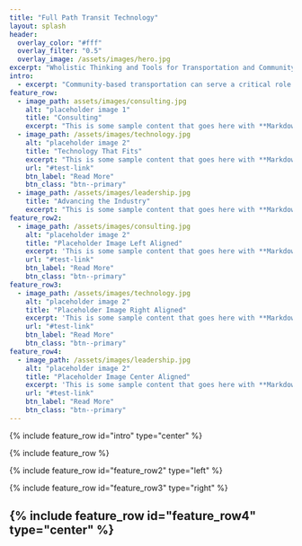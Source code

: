 ```yaml
---
title: "Full Path Transit Technology"
layout: splash
header:
  overlay_color: "#fff"
  overlay_filter: "0.5"
  overlay_image: /assets/images/hero.jpg
excerpt: "Wholistic Thinking and Tools for Transportation and Community Services"
intro:
  - excerpt: "Community-based transportation can serve a critical role in the social fabric. It's time to bring appropriate technology to the field."
feature_row:
  - image_path: assets/images/consulting.jpg
    alt: "placeholder image 1"
    title: "Consulting"
    excerpt: "This is some sample content that goes here with **Markdown** formatting."
  - image_path: /assets/images/technology.jpg
    alt: "placeholder image 2"
    title: "Technology That Fits"
    excerpt: "This is some sample content that goes here with **Markdown** formatting."
    url: "#test-link"
    btn_label: "Read More"
    btn_class: "btn--primary"
  - image_path: /assets/images/leadership.jpg
    title: "Advancing the Industry"
    excerpt: "This is some sample content that goes here with **Markdown** formatting."
feature_row2:
  - image_path: /assets/images/consulting.jpg
    alt: "placeholder image 2"
    title: "Placeholder Image Left Aligned"
    excerpt: 'This is some sample content that goes here with **Markdown** formatting. Left aligned with `type="left"`'
    url: "#test-link"
    btn_label: "Read More"
    btn_class: "btn--primary"
feature_row3:
  - image_path: /assets/images/technology.jpg
    alt: "placeholder image 2"
    title: "Placeholder Image Right Aligned"
    excerpt: 'This is some sample content that goes here with **Markdown** formatting. Right aligned with `type="right"`'
    url: "#test-link"
    btn_label: "Read More"
    btn_class: "btn--primary"
feature_row4:
  - image_path: /assets/images/leadership.jpg
    alt: "placeholder image 2"
    title: "Placeholder Image Center Aligned"
    excerpt: 'This is some sample content that goes here with **Markdown** formatting. Centered with `type="center"`'
    url: "#test-link"
    btn_label: "Read More"
    btn_class: "btn--primary"
---
```


{% include feature_row id="intro" type="center" %}

{% include feature_row %}

{% include feature_row id="feature_row2" type="left" %}

{% include feature_row id="feature_row3" type="right" %}

{% include feature_row id="feature_row4" type="center" %}
---
